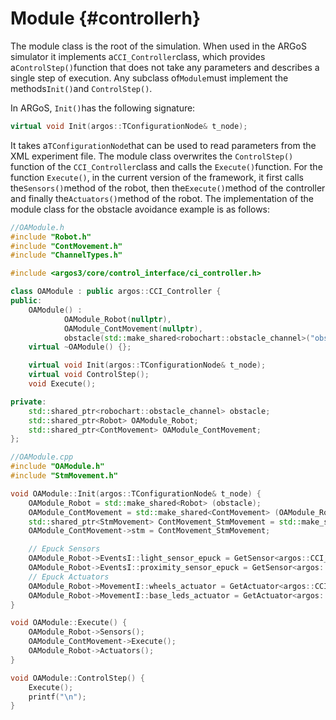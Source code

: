 # Module {#controllerh}

The module class is the root of the simulation. When used in the ARGoS simulator it implements a`CCI_Controller`class, which provides a`ControlStep()`function that does not take any parameters and describes a single step of execution. Any subclass of`Module`must implement the methods`Init()`and `ControlStep()`.

In ARGoS, `Init()`has the following signature:

```cpp
virtual void Init(argos::TConfigurationNode& t_node);
```

It takes a`TConfigurationNode`that can be used to read parameters from the XML experiment file. The module class overwrites the `ControlStep()` function of the `CCI_Controller`class and calls the `Execute()`function. For the function `Execute()`, in the current version of the framework, it first calls the`Sensors()`method of the robot, then the`Execute()`method of the controller and finally the`Actuators()`method of the robot. The implementation of the module class for the obstacle avoidance example is as follows:

```cpp
//OAModule.h
#include "Robot.h"
#include "ContMovement.h"
#include "ChannelTypes.h"

#include <argos3/core/control_interface/ci_controller.h>

class OAModule : public argos::CCI_Controller {
public:
    OAModule() :
            OAModule_Robot(nullptr),
            OAModule_ContMovement(nullptr),
            obstacle(std::make_shared<robochart::obstacle_channel>("obstacle")) {}
    virtual ~OAModule() {};

    virtual void Init(argos::TConfigurationNode& t_node);
    virtual void ControlStep();
    void Execute();

private:
    std::shared_ptr<robochart::obstacle_channel> obstacle;
    std::shared_ptr<Robot> OAModule_Robot;
    std::shared_ptr<ContMovement> OAModule_ContMovement;
};
```

```cpp
//OAModule.cpp
#include "OAModule.h"
#include "StmMovement.h"

void OAModule::Init(argos::TConfigurationNode& t_node) {
    OAModule_Robot = std::make_shared<Robot> (obstacle);
    OAModule_ContMovement = std::make_shared<ContMovement> (OAModule_Robot, obstacle);
    std::shared_ptr<StmMovement> ContMovement_StmMovement = std::make_shared<StmMovement>(OAModule_Robot, OAModule_ContMovement, obstacle);
    OAModule_ContMovement->stm = ContMovement_StmMovement;

    // Epuck Sensors
    OAModule_Robot->EventsI::light_sensor_epuck = GetSensor<argos::CCI_EPuckLightSensor>("epuck_light");
    OAModule_Robot->EventsI::proximity_sensor_epuck = GetSensor<argos::CCI_EPuckProximitySensor>("epuck_proximity");
    // Epuck Actuators
    OAModule_Robot->MovementI::wheels_actuator = GetActuator<argos::CCI_EPuckWheelsActuator>("epuck_wheels");
    OAModule_Robot->MovementI::base_leds_actuator = GetActuator<argos::CCI_EPuckBaseLEDsActuator>("epuck_base_leds");
}

void OAModule::Execute() {
    OAModule_Robot->Sensors();
    OAModule_ContMovement->Execute();
    OAModule_Robot->Actuators();
}

void OAModule::ControlStep() {
    Execute();
    printf("\n");
}
```



